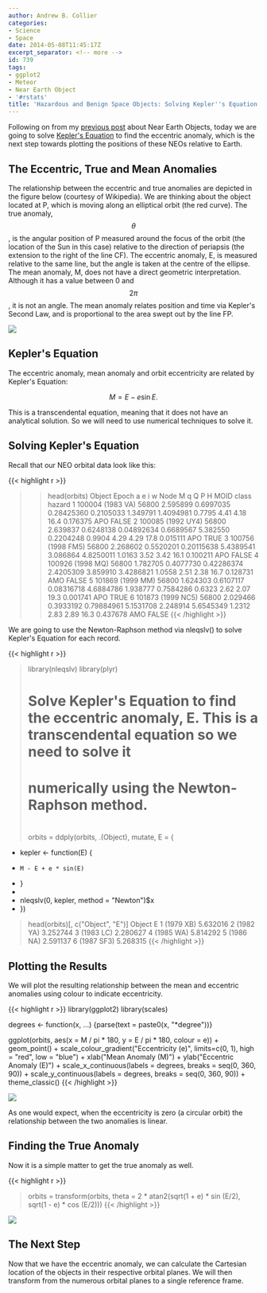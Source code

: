 ```yaml
---
author: Andrew B. Collier
categories:
- Science
- Space
date: 2014-05-08T11:45:17Z
excerpt_separator: <!-- more -->
id: 739
tags:
- ggplot2
- Meteor
- Near Earth Object
- '#rstats'
title: 'Hazardous and Benign Space Objects: Solving Kepler''s Equation'
---
```


Following on from my [previous post](http://www.exegetic.biz/blog/2014/04/hazardous-and-benign-space-objects-getting-the-data/) about Near Earth Objects, today we are going to solve [Kepler's Equation](http://en.wikipedia.org/wiki/Kepler%27s_equation) to find the eccentric anomaly, which is the next step towards plotting the positions of these NEOs relative to Earth.

<!--more-->

## The Eccentric, True and Mean Anomalies

The relationship between the eccentric and true anomalies are depicted in the figure below (courtesy of Wikipedia). We are thinking about the object located at P, which is moving along an elliptical orbit (the red curve). The true anomaly, $$ \theta $$, is the angular position of P measured around the focus of the orbit (the location of the Sun in this case) relative to the direction of periapsis (the extension to the right of the line CF). The eccentric anomaly, E, is measured relative to the same line, but the angle is taken at the centre of the ellipse. The mean anomaly, M, does not have a direct geometric interpretation. Although it has a value between 0 and $$ 2\pi $$, it is not an angle. The mean anomaly relates position and time via Kepler's Second Law, and is proportional to the area swept out by the line FP.

[<img src="/img/2014/04/Eccentric_and_true_anomaly.png">](http://en.wikipedia.org/wiki/File:Eccentric_and_true_anomaly.PNG)

## Kepler's Equation

The eccentric anomaly, mean anomaly and orbit eccentricity are related by Kepler's Equation:

$$ M = E - e \sin E. $$

This is a transcendental equation, meaning that it does not have an analytical solution. So we will need to use numerical techniques to solve it.

## Solving Kepler's Equation

Recall that our NEO orbital data look like this:

{{< highlight r >}}
>> head(orbits)
             Object Epoch        a         e          i         w     Node         M     q     Q    P    H     MOID class hazard
1  100004 (1983 VA) 56800 2.595899 0.6997035 0.28425360 0.2105033 1.349791 1.4094981 0.7795 4.41 4.18 16.4 0.176375   APO  FALSE
2 100085 (1992 UY4) 56800 2.639837 0.6248138 0.04892634 0.6689567 5.382550 0.2204248 0.9904 4.29 4.29 17.8 0.015111   APO   TRUE
3 100756 (1998 FM5) 56800 2.268602 0.5520201 0.20115638 5.4389541 3.086864 4.8250011 1.0163 3.52 3.42 16.1 0.100211   APO  FALSE
4  100926 (1998 MQ) 56800 1.782705 0.4077730 0.42286374 2.4205309 3.859910 3.4286821 1.0558 2.51 2.38 16.7 0.128731   AMO  FALSE
5  101869 (1999 MM) 56800 1.624303 0.6107117 0.08316718 4.6884786 1.938777 0.7584286 0.6323 2.62 2.07 19.3 0.001741   APO   TRUE
6 101873 (1999 NC5) 56800 2.029466 0.3933192 0.79884961 5.1531708 2.248914 5.6545349 1.2312 2.83 2.89 16.3 0.437678   AMO  FALSE
{{< /highlight >}}

We are going to use the Newton-Raphson method via nleqslv() to solve Kepler's Equation for each record.

{{< highlight r >}}
> library(nleqslv)
> library(plyr)
> 
> # Solve Kepler's Equation to find the eccentric anomaly, E. This is a transcendental equation so we need to solve it
> # numerically using the Newton-Raphson method.
> #
> orbits = ddply(orbits, .(Object), mutate, E = {
+   kepler <- function(E) {
+     M - E + e * sin(E)
+   }
+   
+   nleqslv(0, kepler, method = "Newton")$x
+ })
> head(orbits)[, c("Object", "E")]
             Object        E
1         (1979 XB) 5.632016
2         (1982 YA) 3.252744
3         (1983 LC) 2.280627
4         (1985 WA) 5.814292
5         (1986 NA) 2.591137
6        (1987 SF3) 5.268315
{{< /highlight >}}

## Plotting the Results

We will plot the resulting relationship between the mean and eccentric anomalies using colour to indicate eccentricity.

{{< highlight r >}}
library(ggplot2)
library(scales)

degrees <- function(x, ...) {parse(text = paste0(x, "*degree"))}

ggplot(orbits, aes(x = M / pi * 180, y = E / pi * 180, colour = e)) +
  geom_point() +
  scale_colour_gradient("Eccentricity (e)", limits=c(0, 1), high = "red", low = "blue") +
  xlab("Mean Anomaly (M)") + ylab("Eccentric Anomaly (E)") +
  scale_x_continuous(labels = degrees, breaks = seq(0, 360, 90)) +
  scale_y_continuous(labels = degrees, breaks = seq(0, 360, 90)) +
  theme_classic()
{{< /highlight >}}

<img src="/img/2014/04/mean-eccentric-anomaly.png">

As one would expect, when the eccentricity is zero (a circular orbit) the relationship between the two anomalies is linear.

## Finding the True Anomaly

Now it is a simple matter to get the true anomaly as well.

{{< highlight r >}}
> orbits = transform(orbits, theta = 2 \* atan2(sqrt(1 + e) \* sin (E/2), sqrt(1 - e) * cos (E/2)))
{{< /highlight >}}

<img src="/img/2014/04/eccentric-true-anomaly.png">

## The Next Step

Now that we have the eccentric anomaly, we can calculate the Cartesian location of the objects in their respective orbital planes. We will then transform from the numerous orbital planes to a single reference frame.
